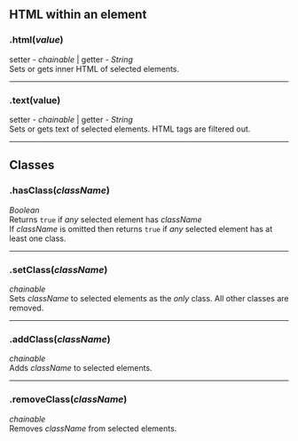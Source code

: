 ## HTML within an element  ##
### .html(_value_) ####  
setter - _chainable_ | getter - _String_  
Sets or gets inner HTML of selected elements.

---
### .text(value)
setter - _chainable_ | getter - _String_  
Sets or gets text of selected elements. HTML tags are filtered out.

---
## Classes
### .hasClass(_className_)
_Boolean_  
Returns `true` if _any_ selected element has _className_  
If _className_ is omitted then returns `true` if  _any_ selected element has at least one class.

---
### .setClass(_className_)
_chainable_  
Sets _className_ to selected elements as the _only_ class. All other classes are removed.

---
### .addClass(_className_)
_chainable_  
Adds _className_ to selected elements.

---
### .removeClass(_className_)
_chainable_  
Removes _className_ from selected elements.
